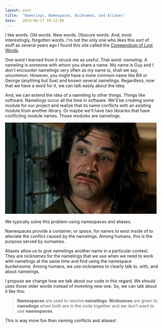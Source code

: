 ```yaml
---
layout: post
title:  "Namelings, Namespaces, Nicknames, and Aliases"
date:   2019-08-27 19:12:00
---
```


I like words. Old words. New words. Obscure words. And, most interestingly, forgotten words. I'm not the only one who likes this sort of stuff as several years ago I found this site called the [Compendium of Lost Words](http://phrontistery.info/clw.html).

One word I learned from it struck me as useful. That word: *nameling*. A nameling is someone with whom you share a name. My name is Guy and I don't encounter namelings very often as my name is, shall we say, uncommon. However, you might have a more common name like Bill or George (anything but Sue) and known several namelings. Regardless, now that we have a word for it, we can talk easily about the idea.

And, we can extend the idea of a nameling to other things. Things like software. Namelings occur all the time in software. We'll be creating some module for our project and realize that its name conflicts with an existing module from another library. Or maybe we'll have two libraries that have conflicting module names. Those modules are namelings.

![Hello](/images/inigo-montoya.jpg)

We typically solve this problem using namespaces and aliases.

Namespaces provide a container, or *space*, for names to exist inside of to alleviate the conflict caused by the namelings. Among humans, this is the purpose served by surnames.

Aliases allow us to give namelings another name in a particular context. They are *nicknames* for the namelings that we use when we need to work with namelings at the same time and find using the namespace burdensome. Among humans, we use nicknames to clearly talk to, with, and about namelings.

I propose we change how we talk about our code in this regard. We should uses those older words instead of inventing new one. So, we can talk about it like this:

> **Namespaces** are used to resolve **namelings**. **Nicknames** are given to **namelings** when both are in the code together and we don't want to use **namespaces**.

This is way more fun than naming conflicts and aliases!
